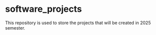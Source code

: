 # software_projects
This repository is used to store the projects that will be created in 2025 semester.
